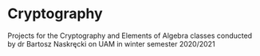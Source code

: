 # Cryptography

Projects for the Cryptography and Elements of Algebra classes conducted by dr Bartosz Naskręcki on UAM in winter semester 2020/2021
